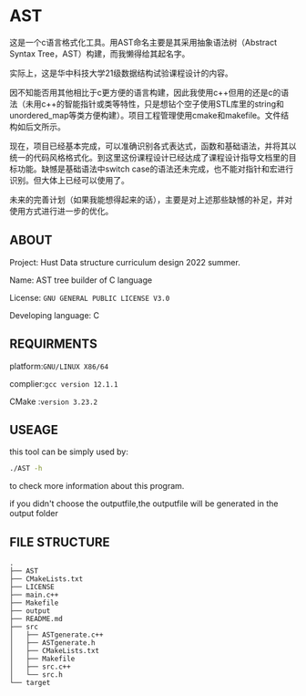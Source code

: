 # AST

这是一个c语言格式化工具。用AST命名主要是其采用抽象语法树（Abstract Syntax Tree，AST）构建，而我懒得给其起名字。

实际上，这是华中科技大学21级数据结构试验课程设计的内容。

因不知能否用其他相比于c更方便的语言构建，因此我使用c++但用的还是c的语法（未用c++的智能指针或类等特性，只是想钻个空子使用STL库里的string和unordered_map等类方便构建）。项目工程管理使用cmake和makefile。文件结构如后文所示。

现在，项目已经基本完成，可以准确识别各式表达式，函数和基础语法，并将其以统一的代码风格格式化。到这里这份课程设计已经达成了课程设计指导文档里的目标功能。缺憾是基础语法中switch case的语法还未完成，也不能对指针和宏进行识别。但大体上已经可以使用了。

未来的完善计划（如果我能想得起来的话），主要是对上述那些缺憾的补足，并对使用方式进行进一步的优化。

## ABOUT

Project: Hust Data structure curriculum design 2022 summer.

Name: AST tree builder of C language

License: `GNU GENERAL PUBLIC LICENSE V3.0`

Developing language: C

## REQUIRMENTS

platform:`GNU/LINUX X86/64`

complier:`gcc version 12.1.1`

CMake :`version 3.23.2`

## USEAGE

this tool can be simply used by:

```bash
./AST -h
```

to check more information about this program.

if you didn't choose the outputfile,the outputfile will be generated in the output folder

## FILE STRUCTURE

```
.
├── AST
├── CMakeLists.txt
├── LICENSE
├── main.c++
├── Makefile
├── output
├── README.md
├── src
│   ├── ASTgenerate.c++
│   ├── ASTgenerate.h
│   ├── CMakeLists.txt
│   ├── Makefile
│   ├── src.c++
│   └── src.h
└── target
```
